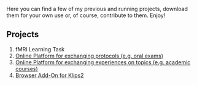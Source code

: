 Here you can find a few of my previous and running projects, download them for your own use or, of course, contribute to them.
Enjoy!

## Projects
1. fMRI Learning Task
2. [Online Platform for exchanging protocols (e.g. oral exams)](https://github.com/oreiner/Digitales_Skriptenzimmer.git)
3. [Online Platform  for exchanging experiences on topics (e.g. academic courses)](https://github.com/oreiner/Wahlpflichtblock-Gutachter.git)
4. [Browser Add-On for Klips2](https://github.com/oreiner/WPB-Gutacher-Notenspiegel.git)
